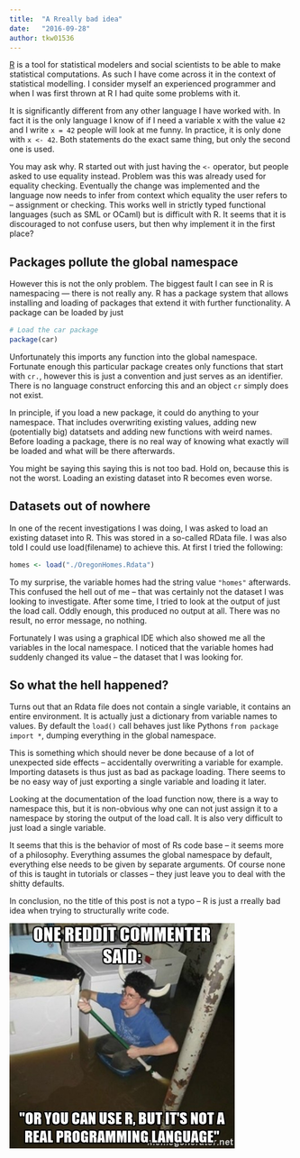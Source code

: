 ```yaml
---
title:  "A Rreally bad idea"
date:   "2016-09-28"
author: tkw01536
---
```


[R](https://www.r-project.org/) is a tool for statistical modelers and social scientists to be able to make statistical computations. As such I have come across it in the context of statistical modelling. I consider myself an experienced programmer and when I was first thrown at R I had quite some problems with it.

It is significantly different from any other language I have worked with. In fact it is the only language I know of if I need a variable x with the value ```42``` and I write ```x = 42``` people will look at me funny. In practice, it is only done with ```x <- 42```. Both statements do the exact same thing, but only the second one is used.

You may ask why. R started out with just having the ```<-``` operator, but people asked to use equality instead. Problem was this was already used for equality checking. Eventually the change was implemented and the language now needs to infer from context which equality the user refers to – assignment or checking. This works well in strictly typed functional languages (such as SML or OCaml) but is difficult with R. It seems that it is discouraged to not confuse users, but then why implement it in the first place?

## Packages pollute the global namespace

However this is not the only problem. The biggest fault I can see in R is namespacing — there is not really any. R has a package system that allows installing and loading of packages that extend it with further functionality. A package can be loaded by just

```R
# Load the car package
package(car)
```

Unfortunately this imports any function into the global namespace. Fortunate enough this particular package creates only functions that start with ```cr.```, however this is just a convention and just serves as an identifier. There is no language construct enforcing this and an object ```cr``` simply does not exist.

In principle, if you load a new package, it could do anything to your namespace. That includes overwriting existing values, adding new (potentially big) datatsets and adding new functions with weird names. Before loading a package, there is no real way of knowing what exactly will be loaded and what will be there afterwards.

You might be saying this saying this is not too bad. Hold on, because this is not the worst. Loading an existing dataset into R becomes even worse.

## Datasets out of nowhere

In one of the recent investigations I was doing, I was asked to load an existing dataset into R. This was stored in a so-called RData file. I was also told I could use load(filename) to achieve this. At first I tried the following:

```R
homes <- load("./OregonHomes.Rdata")
```

To my surprise, the variable homes had the string value ```"homes"``` afterwards. This confused the hell out of me – that was certainly not the dataset I was looking to investigate. After some time, I tried to look at the output of just the load call. Oddly enough, this produced no output at all. There was no result, no error message, no nothing.

Fortunately I was using a graphical IDE which also showed me all the variables in the local namespace. I noticed that the variable homes had suddenly changed its value – the dataset that I was looking for.

## So what the hell happened?

Turns out that an Rdata file does not contain a single variable, it contains an entire environment. It is actually just a dictionary from variable names to values. By default the ```load()``` call behaves just like Pythons ```from package import *```, dumping everything in the global namespace.

This is something which should never be done because of a lot of unexpected side effects – accidentally overwriting a variable for example. Importing datasets is thus just as bad as package loading. There seems to be no easy way of just exporting a single variable and loading it later.

Looking at the documentation of the load function now, there is a way to namespace this, but it is non-obvious why one can not just assign it to a namespace by storing the output of the load call. It is also very difficult to just load a single variable.

It seems that this is the behavior of most of Rs code base – it seems more of a philosophy. Everything assumes the global namespace by default, everything else needs to be given by separate arguments. Of course none of this is taught in tutorials or classes – they just leave you to deal with the shitty defaults.

In conclusion, no the title of this post is not a typo – R is just a rreally bad idea when trying to structurally write code.

![Or you can use R, but it's not a real programming language](/media/rmeme.jpg)
